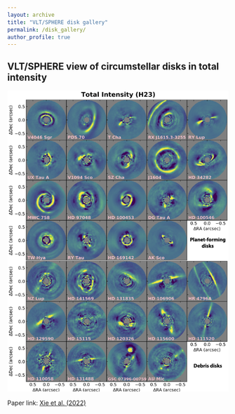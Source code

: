 ```yaml
---
layout: archive
title: "VLT/SPHERE disk gallery"
permalink: /disk_gallery/
author_profile: true
---
```


## VLT/SPHERE view of circumstellar disks in total intensity
<!-- <img align="right" width="400" height="400" src="/images/media/HD163296_AlmaVlt_960.jpg"> -->

<img src="/images/disk_gallery/disk_all_SB_paper.png" alt="disk gallery" style="width:600px;"/>

Paper link: [Xie et al. (2022)](https://ui.adsabs.harvard.edu/abs/2022arXiv220807915X/abstract)